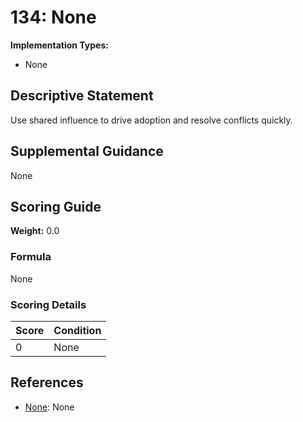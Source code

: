 # 134: None

**Implementation Types:**
- None

## Descriptive Statement

Use shared influence to drive adoption and resolve conflicts quickly.

## Supplemental Guidance

None

## Scoring Guide

**Weight:** 0.0

### Formula

None

### Scoring Details

| Score | Condition |
| ----- | --------- |
| 0 | None |

## References

- [None](None): None

